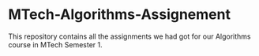 # MTech-Algorithms-Assignement
This repository contains all the assignments we had got for our Algorithms course in MTech Semester 1.
